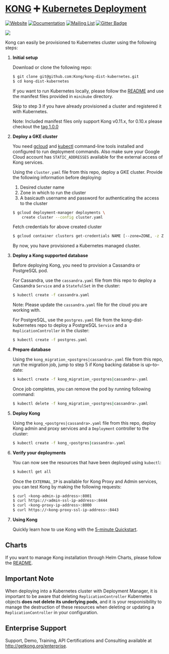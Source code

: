 # [KONG][website-url] :heavy_plus_sign: [Kubernetes Deployment](http://kubernetes.io/)

[![Website][website-badge]][website-url]
[![Documentation][documentation-badge]][documentation-url]
[![Mailing List][mailing-list-badge]][mailing-list-url]
[![Gitter Badge][gitter-badge]][gitter-url]

[![][kong-logo]][kong-url]

Kong can easily be provisioned to Kubernetes cluster using the following steps:

1. **Initial setup**

    Download or clone the following repo:

    ```bash
    $ git clone git@github.com:Kong/kong-dist-kubernetes.git
    $ cd kong-dist-kubernetes
    ```
    If you want to run Kubernetes locally, please follow the [README](/minikube)
    and use the manifest files provided in `minikube` directory.

    Skip to step 3 if you have already provisioned a cluster and registered it
    with Kubernetes.

    Note: Included manifest files only support Kong v0.11.x, for 0.10.x please
    checkout the [tag 1.0.0](https://github.com/Kong/kong-dist-kubernetes/tree/1.0.0)


2.  **Deploy a GKE cluster**

    You need [gcloud](https://cloud.google.com/sdk/) and
    [kubectl](https://cloud.google.com/container-engine/docs/quickstart#install_the_gcloud_command-line_interface)
    command-line tools installed and configured to run deployment commands.
    Also make sure your Google Cloud account has `STATIC_ADDRESSES` available
    for the external access of Kong services.

    Using the `cluster.yaml` file from this repo, deploy a
    GKE cluster. Provide the following information before deploying:

    1. Desired cluster name
    2. Zone in which to run the cluster
    3. A basicauth username and password for authenticating the access to the
       cluster

    ```bash
    $ gcloud deployment-manager deployments \
        create cluster --config cluster.yaml
    ```

    Fetch credentials for above created cluster

    ```bash
    $ gcloud container clusters get-credentials NAME [--zone=ZONE, -z ZONE] [GCLOUD_WIDE_FLAG …]
    ```

    By now, you have provisioned a Kubernetes managed cluster.


3. **Deploy a Kong supported database**

    Before deploying Kong, you need to provision a Cassandra or PostgreSQL pod.

    For Cassandra, use the `cassandra.yaml` file from this repo to deploy a
    Cassandra `Service` and a `StatefulSet` in the cluster:

    ```bash
    $ kubectl create -f cassandra.yaml
    ```
    Note: Please update the `cassandra.yaml` file for the cloud you are working
    with.

    For PostgreSQL, use the `postgres.yaml` file from the kong-dist-kubernetes
    repo to deploy a PostgreSQL `Service` and a `ReplicationController` in the
    cluster:

    ```bash
    $ kubectl create -f postgres.yaml
    ```

4. **Prepare database**

    Using the `kong_migration_<postgres|cassandra>.yaml` file from this repo,
    run the migration job, jump to step 5 if Kong backing databse is up–to–date:

    ```bash
    $ kubectl create -f kong_migration_<postgres|cassandra>.yaml
    ```
    Once job completes, you can remove the pod by running following command:

    ```bash
    $ kubectl delete -f kong_migration_<postgres|cassandra>.yaml
    ```

5. **Deploy Kong**

    Using the `kong_<postgres|cassandra>.yaml` file from this
    repo, deploy Kong admin and proxy services and a `Deployment` controller to
    the cluster:

    ```bash
    $ kubectl create -f kong_<postgres|cassandra>.yaml
    ```

6. **Verify your deployments**

    You can now see the resources that have been deployed using `kubectl`:

    ```bash
    $ kubectl get all
    ```

    Once the `EXTERNAL_IP` is available for Kong Proxy and Admin services, you
    can test Kong by making the following requests:

    ```bash
    $ curl <kong-admin-ip-address>:8001
    $ curl https://<admin-ssl-ip-address>:8444
    $ curl <kong-proxy-ip-address>:8000
    $ curl https://<kong-proxy-ssl-ip-address>:8443
    ```

7. **Using Kong**

    Quickly learn how to use Kong with the
    [5-minute Quickstart](https://getkong.org/docs/latest/getting-started/quickstart/).

## Charts

If you want to manage Kong installation through Helm Charts, please follow
the [README](/charts/kong/README.md).

## Important Note

When deploying into a Kubernetes cluster with Deployment Manager, it is
important to be aware that deleting `ReplicationController` Kubernetes objects
**does not delete its underlying pods**, and it is your responisibility to
manage the destruction of these resources when deleting or updating a
`ReplicationController` in your configuration.


## Enterprise Support

Support, Demo, Training, API Certifications and Consulting available at http://getkong.org/enterprise.

[kong-url]: https://konghq.com/
[kong-logo]: https://cl.ly/030V1u02090Q/unnamed.png
[website-url]: https://getkong.org/
[website-badge]: https://img.shields.io/badge/GETKong.org-Learn%20More-43bf58.svg
[documentation-url]: https://getkong.org/docs/
[documentation-badge]: https://img.shields.io/badge/Documentation-Read%20Online-green.svg
[gitter-url]: https://gitter.im/Mashape/kong
[gitter-badge]: https://img.shields.io/badge/Gitter-Join%20Chat-blue.svg
[mailing-list-badge]: https://img.shields.io/badge/Email-Join%20Mailing%20List-blue.svg
[mailing-list-url]: https://groups.google.com/forum/#!forum/konglayer

